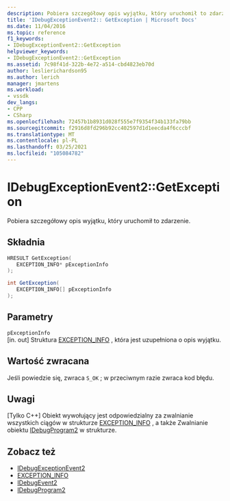 ```yaml
---
description: Pobiera szczegółowy opis wyjątku, który uruchomił to zdarzenie.
title: 'IDebugExceptionEvent2:: GetException | Microsoft Docs'
ms.date: 11/04/2016
ms.topic: reference
f1_keywords:
- IDebugExceptionEvent2::GetException
helpviewer_keywords:
- IDebugExceptionEvent2::GetException
ms.assetid: 7c98f41d-322b-4e72-a514-cbd4823eb70d
author: leslierichardson95
ms.author: lerich
manager: jmartens
ms.workload:
- vssdk
dev_langs:
- CPP
- CSharp
ms.openlocfilehash: 72457b1b8931d028f555e7f9354f34b133fa79bb
ms.sourcegitcommit: f2916d8fd296b92cc402597d1d1eecda4f6cccbf
ms.translationtype: MT
ms.contentlocale: pl-PL
ms.lasthandoff: 03/25/2021
ms.locfileid: "105084782"
---
```

# <a name="idebugexceptionevent2getexception"></a>IDebugExceptionEvent2::GetException
Pobiera szczegółowy opis wyjątku, który uruchomił to zdarzenie.

## <a name="syntax"></a>Składnia

```cpp
HRESULT GetException( 
   EXCEPTION_INFO* pExceptionInfo
);
```

```csharp
int GetException( 
   EXCEPTION_INFO[] pExceptionInfo
);
```

## <a name="parameters"></a>Parametry
`pExceptionInfo`\
[in. out] Struktura [EXCEPTION_INFO](../../../extensibility/debugger/reference/exception-info.md) , która jest uzupełniona o opis wyjątku.

## <a name="return-value"></a>Wartość zwracana
 Jeśli powiedzie się, zwraca `S_OK` ; w przeciwnym razie zwraca kod błędu.

## <a name="remarks"></a>Uwagi

 [Tylko C++] Obiekt wywołujący jest odpowiedzialny za zwalnianie wszystkich ciągów w strukturze [EXCEPTION_INFO](../../../extensibility/debugger/reference/exception-info.md) , a także Zwalnianie obiektu [IDebugProgram2](../../../extensibility/debugger/reference/idebugprogram2.md) w strukturze.

## <a name="see-also"></a>Zobacz też
- [IDebugExceptionEvent2](../../../extensibility/debugger/reference/idebugexceptionevent2.md)
- [EXCEPTION_INFO](../../../extensibility/debugger/reference/exception-info.md)
- [IDebugEvent2](../../../extensibility/debugger/reference/idebugevent2.md)
- [IDebugProgram2](../../../extensibility/debugger/reference/idebugprogram2.md)
